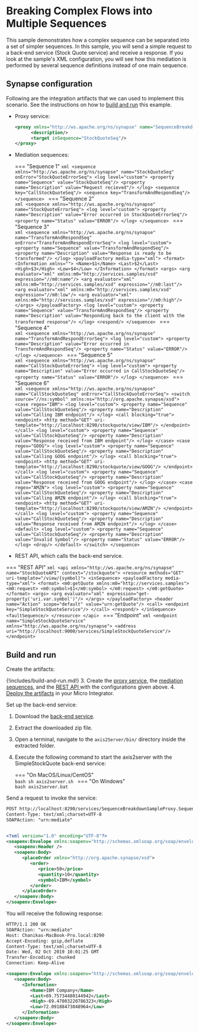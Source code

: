 # Breaking Complex Flows into Multiple Sequences
This sample demonstrates how a complex sequence can be separated into a set of simpler sequences. In this sample, you will send a simple request to a back-end service (Stock Quote service) and receive a response. If you look at the sample's XML configuration, you will see how this mediation is performed by several sequence definitions instead of one main sequence.

## Synapse configuration

Following are the integration artifacts that we can used to implement this scenario. See the instructions on how to [build and run](#build-and-run) this example.

- Proxy service:
  ```xml
  <proxy xmlns="http://ws.apache.org/ns/synapse" name="SequenceBreakdownSampleProxy" startOnLoad="true" transports="http https">
        <description/>
        <target inSequence="StockQuoteSeq"/>
  </proxy>
  ```

- Mediation sequences:

    === "Sequence 1"
        ```xml
        <sequence xmlns="http://ws.apache.org/ns/synapse" name="StockQuoteSeq" onError="StockQuoteErrorSeq">
            <log level="custom">
                <property name="Sequence" value="StockQuoteSeq"/>
                <property name="Description" value="Request recieved"/>
            </log>
            <sequence key="CallStockQuoteSeq"/>
            <sequence key="TransformAndRespondSeq"/>
        </sequence>
        ```
    === "Sequence 2"        
        ```xml
        <sequence xmlns="http://ws.apache.org/ns/synapse" name="StockQuoteErrorSeq">
            <log level="custom">
                <property name="Description" value="Error occurred in StockQuoteErrorSeq"/>
                <property name="Status" value="ERROR"/>
            </log>
        </sequence>
        ```
    === "Sequence 3"        
        ```xml
        <sequence xmlns="http://ws.apache.org/ns/synapse" name="TransformAndRespondSeq" onError="TransformAndRespondErrorSeq">
            <log level="custom">
                <property name="Sequence" value="TransformAndRespondSeq"/>
                <property name="Description" value="Response is ready to be transformed"/>
            </log>
            <payloadFactory media-type="xml">
                <format>
                    <Information xmlns="">
                        <Name>$1</Name>
                        <Last>$2</Last>
                        <High>$3</High>
                        <Low>$4</Low>
                    </Information>
                </format>
                <args>
                    <arg evaluator="xml" xmlns:m0="http://services.samples/xsd" expression="//m0:name"/>
                    <arg evaluator="xml" xmlns:m0="http://services.samples/xsd" expression="//m0:last"/>
                    <arg evaluator="xml" xmlns:m0="http://services.samples/xsd" expression="//m0:low"/>
                    <arg evaluator="xml" xmlns:m0="http://services.samples/xsd" expression="//m0:high"/>
                </args>
            </payloadFactory>
            <log level="custom">
                <property name="Sequence" value="TransformAndRespondSeq"/>
                <property name="Description" value="Responding back to the client with the transformed response"/>
            </log>
            <respond/>
        </sequence>
        ```
    === "Sequence 4"         
        ```xml
        <sequence xmlns="http://ws.apache.org/ns/synapse" name="TransformAndRespondErrorSeq">
            <log level="custom">
                <property name="Description" value="Error occurred in TransformAndRespondSeq"/>
                <property name="Status" value="ERROR"/>
            </log>
        </sequence>
        ```
    === "Sequence 5"         
        ```xml
        <sequence xmlns="http://ws.apache.org/ns/synapse" name="CallStockQuoteErrorSeq">
              <log level="custom">
                  <property name="Description" value="Error occurred in CallStockQuoteSeq"/>
                  <property name="Status" value="ERROR"/>
              </log>
        </sequence>
        ```
    === "Sequence 6"           
        ```xml
        <sequence xmlns="http://ws.apache.org/ns/synapse" name="CallStockQuoteSeq" onError="CallStockQuoteErrorSeq">
            <switch source="//ns:symbol" xmlns:ns="http://org.apache.synapse/xsd">
                <case regex="IBM">
                    <log level="custom">
                        <property name="Sequence" value="CallStockQuoteSeq"/>
                        <property name="Description" value="Calling IBM endpoint"/>
                    </log>
                    <call blocking="true">
                        <endpoint>
                            <http method="GET" uri-template="http://localhost:8290/stockquote/view/IBM"/>
                        </endpoint>
                    </call>
                    <log level="custom">
                        <property name="Sequence" value="CallStockQuoteSeq"/>
                        <property name="Description" value="Response received from IBM endpoint"/>
                    </log>
                </case>
                <case regex="GOOG">
                    <log level="custom">
                        <property name="Sequence" value="CallStockQuoteSeq"/>
                        <property name="Description" value="Calling GOOG endpoint"/>
                    </log>
                    <call blocking="true">
                        <endpoint>
                            <http method="GET" uri-template="http://localhost:8290/stockquote/view/GOOG"/>
                        </endpoint>
                    </call>
                    <log level="custom">
                        <property name="Sequence" value="CallStockQuoteSeq"/>
                        <property name="Description" value="Response received from GOOG endpoint"/>
                    </log>
                </case>
                <case regex="AMZN">
                    <log level="custom">
                        <property name="Sequence" value="CallStockQuoteSeq"/>
                        <property name="Description" value="Calling AMZN endpoint"/>
                    </log>
                    <call blocking="true">
                        <endpoint>
                            <http method="GET" uri-template="http://localhost:8290/stockquote/view/AMZN"/>
                        </endpoint>
                    </call>
                    <log level="custom">
                        <property name="Sequence" value="CallStockQuoteSeq"/>
                        <property name="Description" value="Response received from AMZN endpoint"/>
                    </log>
                </case>
                <default>
                    <log level="custom">
                        <property name="Sequence" value="CallStockQuoteSeq"/>
                        <property name="Description" value="Invalid Symbol"/>
                        <property name="Status" value="ERROR"/>
                    </log>
                    <drop/>
                </default>
            </switch>
        </sequence>
        ```

- REST API, which calls the back-end service.

=== "REST API"
     ```xml
     <api xmlns="http://ws.apache.org/ns/synapse" name="StockQuoteAPI" context="/stockquote">
             <resource methods="GET" uri-template="/view/{symbol}">
                 <inSequence>
                 <payloadFactory media-type="xml">
                     <format>
                         <m0:getQuote xmlns:m0="http://services.samples">
                             <m0:request>
                             <m0:symbol>$1</m0:symbol>
                             </m0:request>
                         </m0:getQuote>
                     </format>
                     <args>
                         <arg evaluator="xml" expression="get-property('uri.var.symbol')"/>
                     </args>
                 </payloadFactory>
                 <header name="Action" scope="default" value="urn:getQuote"/>
                 <call>
                    <endpoint key="SimpleStockQuoteService"/>
                 </call>
                 <respond/>
                </inSequence>
                <faultSequence/>
            </resource>
     </api>
     ```
=== "Endpoint"
     ```xml
     <endpoint name="SimpleStockQuoteService" xmlns="http://ws.apache.org/ns/synapse">
        <address uri="http://localhost:9000/services/SimpleStockQuoteService"/>
     </endpoint>
     ```

## Build and run

Create the artifacts:

{!includes/build-and-run.md!}
3. Create the [proxy service]({{base_path}}/develop/creating-artifacts/creating-a-proxy-service), the [mediation sequences]({{base_path}}/develop/creating-artifacts/creating-reusable-sequences), and the [REST API ]({{base_path}}/develop/creating-artifacts/creating-an-api) with the configurations given above.
4. [Deploy the artifacts]({{base_path}}/develop/deploy-artifacts) in your Micro Integrator.

Set up the back-end service:

1. Download the [back-end service](https://github.com/wso2-docs/WSO2_EI/blob/master/Back-End-Service/axis2Server.zip).
2. Extract the downloaded zip file.
3. Open a terminal, navigate to the `axis2Server/bin/` directory inside the extracted folder.
4. Execute the following command to start the axis2server with the SimpleStockQuote back-end service:

    === "On MacOS/Linux/CentOS"   
          ```bash
          sh axis2server.sh
          ```
    === "On Windows"              
          ```bash
          axis2server.bat
          ```

Send a request to invoke the service:
```xml
POST http://localhost:8290/services/SequenceBreakdownSampleProxy.SequenceBreakdownSampleProxyHttpSoap11Endpoint HTTP/1.1
Content-Type: text/xml;charset=UTF-8
SOAPAction: "urn:mediate"


<?xml version="1.0" encoding="UTF-8"?>
<soapenv:Envelope xmlns:soapenv="http://schemas.xmlsoap.org/soap/envelope/">
   <soapenv:Header />
   <soapenv:Body>
      <placeOrder xmlns="http://org.apache.synapse/xsd">
         <order>
            <price>50</price>
            <quantity>10</quantity>
            <symbol>IBM</symbol>
         </order>
      </placeOrder>
   </soapenv:Body>
</soapenv:Envelope>
```

You will receive the following response:

```xml
HTTP/1.1 200 OK
SOAPAction: "urn:mediate"
Host: Chanikas-MacBook-Pro.local:8290
Accept-Encoding: gzip,deflate
Content-Type: text/xml;charset=UTF-8
Date: Wed, 02 Oct 2019 10:01:25 GMT
Transfer-Encoding: chunked
Connection: Keep-Alive

<soapenv:Envelope xmlns:soapenv="http://schemas.xmlsoap.org/soap/envelope/">
   <soapenv:Body>
      <Information>
         <Name>IBM Company</Name>
         <Last>69.75734480144942</Last>
         <High>-69.47003220786323</High>
         <Low>72.09188473048964</Low>
      </Information>
   </soapenv:Body>
</soapenv:Envelope>
```
